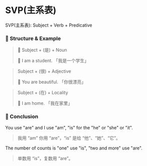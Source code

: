 # SVP(主系表)

SVP(主系表): Subject + Verb + Predicative

### 🚩 Structure & Example

> 🎈 Subject + (是) + Noun
>
> 🌰 I am a student. 「我是一个学生」

> Subject + (很) + Adjective
>
> 🌰 You are beautiful. 「你很漂亮」

> Subject + (在) + Locality
>
> 🌰 I am home. 「我在家里」

### 🚩 Conclusion

You use "are" and I use "am", "is" for the "he" or "she" or "it".

> 我用 “am” 你用 “are”，“is” 是给 “他”、“她”、“它”。

The number of counts is "one" use "is", "two and more" use "are".

> 单数用 “is”，复数用 “are”。
